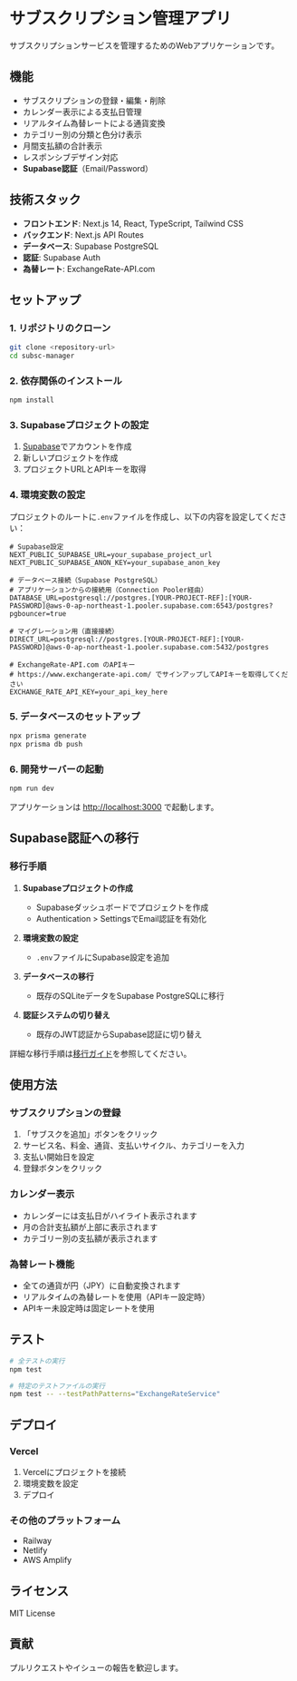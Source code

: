 # サブスクリプション管理アプリ

サブスクリプションサービスを管理するためのWebアプリケーションです。

## 機能

- サブスクリプションの登録・編集・削除
- カレンダー表示による支払日管理
- リアルタイム為替レートによる通貨変換
- カテゴリー別の分類と色分け表示
- 月間支払額の合計表示
- レスポンシブデザイン対応
- **Supabase認証**（Email/Password）

## 技術スタック

- **フロントエンド**: Next.js 14, React, TypeScript, Tailwind CSS
- **バックエンド**: Next.js API Routes
- **データベース**: Supabase PostgreSQL
- **認証**: Supabase Auth
- **為替レート**: ExchangeRate-API.com

## セットアップ

### 1. リポジトリのクローン

```bash
git clone <repository-url>
cd subsc-manager
```

### 2. 依存関係のインストール

```bash
npm install
```

### 3. Supabaseプロジェクトの設定

1. [Supabase](https://supabase.com)でアカウントを作成
2. 新しいプロジェクトを作成
3. プロジェクトURLとAPIキーを取得

### 4. 環境変数の設定

プロジェクトのルートに`.env`ファイルを作成し、以下の内容を設定してください：

```env
# Supabase設定
NEXT_PUBLIC_SUPABASE_URL=your_supabase_project_url
NEXT_PUBLIC_SUPABASE_ANON_KEY=your_supabase_anon_key

# データベース接続（Supabase PostgreSQL）
# アプリケーションからの接続用（Connection Pooler経由）
DATABASE_URL=postgresql://postgres.[YOUR-PROJECT-REF]:[YOUR-PASSWORD]@aws-0-ap-northeast-1.pooler.supabase.com:6543/postgres?pgbouncer=true

# マイグレーション用（直接接続）
DIRECT_URL=postgresql://postgres.[YOUR-PROJECT-REF]:[YOUR-PASSWORD]@aws-0-ap-northeast-1.pooler.supabase.com:5432/postgres

# ExchangeRate-API.com のAPIキー
# https://www.exchangerate-api.com/ でサインアップしてAPIキーを取得してください
EXCHANGE_RATE_API_KEY=your_api_key_here
```

### 5. データベースのセットアップ

```bash
npx prisma generate
npx prisma db push
```

### 6. 開発サーバーの起動

```bash
npm run dev
```

アプリケーションは <http://localhost:3000> で起動します。

## Supabase認証への移行

### 移行手順

1. **Supabaseプロジェクトの作成**
   - Supabaseダッシュボードでプロジェクトを作成
   - Authentication > SettingsでEmail認証を有効化

2. **環境変数の設定**
   - `.env`ファイルにSupabase設定を追加

3. **データベースの移行**
   - 既存のSQLiteデータをSupabase PostgreSQLに移行

4. **認証システムの切り替え**
   - 既存のJWT認証からSupabase認証に切り替え

詳細な移行手順は[移行ガイド](./MIGRATION_GUIDE.md)を参照してください。

## 使用方法

### サブスクリプションの登録

1. 「サブスクを追加」ボタンをクリック
2. サービス名、料金、通貨、支払いサイクル、カテゴリーを入力
3. 支払い開始日を設定
4. 登録ボタンをクリック

### カレンダー表示

- カレンダーには支払日がハイライト表示されます
- 月の合計支払額が上部に表示されます
- カテゴリー別の支払額が表示されます

### 為替レート機能

- 全ての通貨が円（JPY）に自動変換されます
- リアルタイムの為替レートを使用（APIキー設定時）
- APIキー未設定時は固定レートを使用

## テスト

```bash
# 全テストの実行
npm test

# 特定のテストファイルの実行
npm test -- --testPathPatterns="ExchangeRateService"
```

## デプロイ

### Vercel

1. Vercelにプロジェクトを接続
2. 環境変数を設定
3. デプロイ

### その他のプラットフォーム

- Railway
- Netlify
- AWS Amplify

## ライセンス

MIT License

## 貢献

プルリクエストやイシューの報告を歓迎します。
